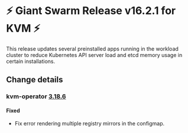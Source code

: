 # :zap: Giant Swarm Release v16.2.1 for KVM :zap:

This release updates several preinstalled apps running in the workload cluster to reduce Kubernetes API server load and etcd memory usage in certain installations.

## Change details


### kvm-operator [3.18.6](https://github.com/giantswarm/app-operator/releases/tag/v3.18.6)

#### Fixed
- Fix error rendering multiple registry mirrors in the configmap.
